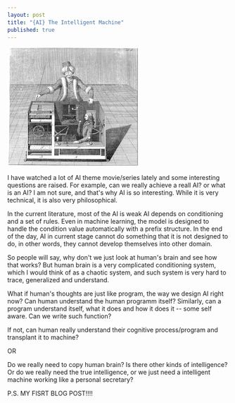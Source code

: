 ```yaml
---
layout: post
title: "{AI} The Intelligent Machine"
published: true
---
```


![Escher's Artificial Intelligence Machine](https://raw.githubusercontent.com/WesleyyC/blog/gh-pages/images/escher_avatar.jpg)

I have watched a lot of AI theme movie/series lately and some interesting questions are raised. For example, can we really achieve a reall AI? or what is an AI? I am not sure, and that's why AI is so interesting. While it is very technical, it is also very philosophical.

In the current literature, most of the AI is weak AI depends on conditioning and a set of rules. Even in machine learning, the model is designed to handle the condition value automatically with a prefix structure. In the end of the day, AI in current stage cannot do something that it is not designed to do, in other words, they cannot develop themselves into other domain.

So people will say, why don't we just look at human's brain and see how that works? But human brain is a very complicated conditioning system, which I would think of as a chaotic system, and such system is very hard to trace, generalized and understand.

What if human's thoughts are just like program, the way we design AI right now? Can human understand the human programm itself? Similarly, can a program understand itself, what it does and how it does it -- some self aware. Can we write such function?

If not, can human really understand their cognitive process/program and transplant it to machine? 

OR

Do we really need to copy human brain? Is there other kinds of intelligence? Or do we really need the true intelligence, or we just need a intelligent machine working like a personal secretary?


P.S. MY FISRT BLOG POST!!!!
